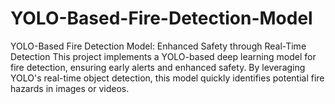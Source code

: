 # YOLO-Based-Fire-Detection-Model
YOLO-Based Fire Detection Model: Enhanced Safety through Real-Time Detection This project implements a YOLO-based deep learning model for fire detection, ensuring early alerts and enhanced safety. By leveraging YOLO's real-time object detection, this model quickly identifies potential fire hazards in images or videos.

